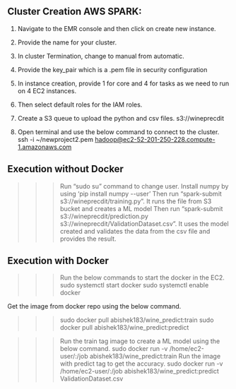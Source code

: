 ## Cluster Creation AWS SPARK:
1.	Navigate to the EMR console and then click on create new instance.
2.	Provide the name for your cluster.
3.	In cluster Termination, change to manual from automatic.
4.	Provide the key_pair which is a .pem file in security configuration
 
5.	In instance creation, provide 1 for core and 4 for tasks as we need to run on 4 EC2 instances.
6.	Then select default roles for the IAM roles.
 
7.	Create a S3 queue to upload the python and csv files.
s3://wineprecdit
 
8.	Open terminal and use the below command to connect to the cluster.
ssh -i ~/newproject2.pem hadoop@ec2-52-201-250-228.compute-1.amazonaws.com

## Execution without Docker
>>> Run “sudo su” command to change user.
   Install numpy by using ‘pip install numpy --user’
   Then run “spark-submit s3://wineprecdit/training.py”. It runs the file from S3 bucket and creates a ML model
   Then run “spark-submit s3://wineprecdit/prediction.py s3://wineprecdit/ValidationDataset.csv”. It uses the model created and validates the data from the csv file and provides the result. 


## Execution with Docker
>>> Run the below commands to start the docker in the EC2.
sudo systemctl start docker
sudo systemctl enable docker

Get the image from docker repo using the below command.
>>> sudo docker pull abishek183/wine_predict:train
    sudo docker pull abishek183/wine_predict:predict

>>> Run the train tag image to create a ML model using the below command.
    sudo docker run -v /home/ec2-user/:/job abishek183/wine_predict:train
    Run the image with predict tag to get the accuracy.
    sudo docker run -v /home/ec2-user/:/job abishek183/wine_predict:predict ValidationDataset.csv
